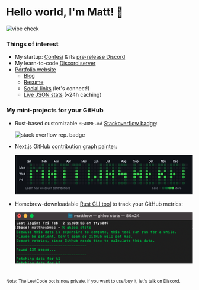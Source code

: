 
# Hello world, I'm Matt! 👋
![vibe check](https://github.com/mattrltrent/random_assets/actions/workflows/unit_tests.yml/badge.svg) 
### Things of interest

- My startup: [Confesi](https://confesi.com) & its [pre-release Discord](https://discord.gg/KRJjBWh4Vn)
- My learn-to-code [Discord server](https://discord.gg/cWHnQFSfMy)
- [Portfolio website](https://matthewtrent.me)
	- [Blog](https://matthewtrent.me/articles)
   	- [Resume](https://matthewtrent.me/resume.pdf)
	- [Social links](https://matthewtrent.me/socials) (let's connect!)
	- [Live JSON stats](https://matthewtrent.me/stats) (~24h caching)

### My mini-projects for your GitHub

- Rust-based customizable `README.md` [Stackoverflow badge](https://github.com/mattrltrent/stackoverflow_badge):

  	<img width=280px alt="stack overflow rep. badge" src="https://stackoverflow-badge.herokuapp.com/stackoverflow?username=13029516&period=year&mini=true"></a>  
- Next.js GitHub [contribution graph painter](https://github.com/mattrltrent/github_painter):

	![](https://raw.githubusercontent.com/mattrltrent/mattrltrent/main/ex_1.JPG)
- Homebrew-downloadable [Rust CLI tool](https://github.com/mattrltrent/ghloc) to track your GitHub metrics:


	![](https://raw.githubusercontent.com/mattrltrent/random_assets/main/ghloc.png)

</br>
<sub>Note: The LeetCode bot is now private. If you want to use/buy it, let's talk on Discord.</sub>

